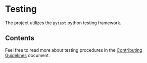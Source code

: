 # Testing

The project utilizes the `pytest` python testing framework.

## Contents

Feel free to read more about testing procedures in the [Contributing Guidelines](/docs/CONTRIBUTING.md) document.
